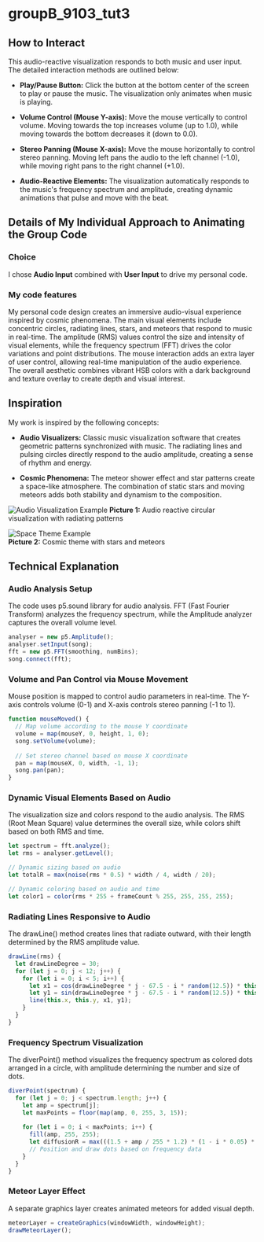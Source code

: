 # groupB_9103_tut3

## How to Interact

This audio-reactive visualization responds to both music and user input. The detailed interaction methods are outlined below:

- **Play/Pause Button:** Click the button at the bottom center of the screen to play or pause the music. The visualization only animates when music is playing.

- **Volume Control (Mouse Y-axis):** Move the mouse vertically to control volume. Moving towards the top increases volume (up to 1.0), while moving towards the bottom decreases it (down to 0.0).

- **Stereo Panning (Mouse X-axis):** Move the mouse horizontally to control stereo panning. Moving left pans the audio to the left channel (-1.0), while moving right pans to the right channel (+1.0).

- **Audio-Reactive Elements:** The visualization automatically responds to the music's frequency spectrum and amplitude, creating dynamic animations that pulse and move with the beat.

## Details of My Individual Approach to Animating the Group Code

### Choice
I chose **Audio Input** combined with **User Input** to drive my personal code.

### My code features
My personal code design creates an immersive audio-visual experience inspired by cosmic phenomena. The main visual elements include concentric circles, radiating lines, stars, and meteors that respond to music in real-time. The amplitude (RMS) values control the size and intensity of visual elements, while the frequency spectrum (FFT) drives the color variations and point distributions. The mouse interaction adds an extra layer of user control, allowing real-time manipulation of the audio experience. The overall aesthetic combines vibrant HSB colors with a dark background and texture overlay to create depth and visual interest.

## Inspiration
My work is inspired by the following concepts:

- **Audio Visualizers:** Classic music visualization software that creates geometric patterns synchronized with music. The radiating lines and pulsing circles directly respond to the audio amplitude, creating a sense of rhythm and energy.

- **Cosmic Phenomena:** The meteor shower effect and star patterns create a space-like atmosphere. The combination of static stars and moving meteors adds both stability and dynamism to the composition.

![Audio Visualization Example](images/audio-viz-inspiration.png)
**Picture 1:** Audio reactive circular visualization with radiating patterns

![Space Theme Example](images/space-inspiration.png)  
**Picture 2:** Cosmic theme with stars and meteors

## Technical Explanation

### Audio Analysis Setup
The code uses p5.sound library for audio analysis. FFT (Fast Fourier Transform) analyzes the frequency spectrum, while the Amplitude analyzer captures the overall volume level.

```javascript
analyser = new p5.Amplitude();
analyser.setInput(song);
fft = new p5.FFT(smoothing, numBins);
song.connect(fft);
```

### Volume and Pan Control via Mouse Movement
Mouse position is mapped to control audio parameters in real-time. The Y-axis controls volume (0-1) and X-axis controls stereo panning (-1 to 1).

```javascript
function mouseMoved() {
  // Map volume according to the mouse Y coordinate
  volume = map(mouseY, 0, height, 1, 0);
  song.setVolume(volume);
  
  // Set stereo channel based on mouse X coordinate
  pan = map(mouseX, 0, width, -1, 1);
  song.pan(pan);
}
```

### Dynamic Visual Elements Based on Audio
The visualization size and colors respond to the audio analysis. The RMS (Root Mean Square) value determines the overall size, while colors shift based on both RMS and time.

```javascript
let spectrum = fft.analyze();
let rms = analyser.getLevel();

// Dynamic sizing based on audio
let totalR = max(noise(rms * 0.5) * width / 4, width / 20);

// Dynamic coloring based on audio and time
let color1 = color(rms * 255 + frameCount % 255, 255, 255, 255);
```

### Radiating Lines Responsive to Audio
The drawLine() method creates lines that radiate outward, with their length determined by the RMS amplitude value.

```javascript
drawLine(rms) {
  let drawLineDegree = 30;
  for (let j = 0; j < 12; j++) {
    for (let i = 0; i < 5; i++) {
      let x1 = cos(drawLineDegree * j - 67.5 - i * random(12.5)) * this.size * rms * 17 + this.x;
      let y1 = sin(drawLineDegree * j - 67.5 - i * random(12.5)) * this.size * rms * 17 + this.y;
      line(this.x, this.y, x1, y1);
    }
  }
}
```

### Frequency Spectrum Visualization
The diverPoint() method visualizes the frequency spectrum as colored dots arranged in a circle, with amplitude determining the number and size of dots.

```javascript
diverPoint(spectrum) {
  for (let j = 0; j < spectrum.length; j++) {
    let amp = spectrum[j];
    let maxPoints = floor(map(amp, 0, 255, 3, 15));
    
    for (let i = 0; i < maxPoints; i++) {
      fill(amp, 255, 255);
      let diffusionR = max(((1.5 + amp / 255 * 1.2) * (1 - i * 0.05) * 2.5), 2.8);
      // Position and draw dots based on frequency data
    }
  }
}
```

### Meteor Layer Effect
A separate graphics layer creates animated meteors for added visual depth.

```javascript
meteorLayer = createGraphics(windowWidth, windowHeight);
drawMeteorLayer();
```
